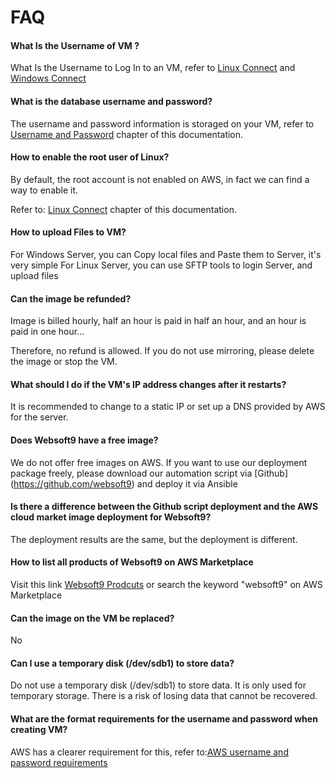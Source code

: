 # FAQ

#### What Is the Username of VM ?

What Is the Username to Log In to an VM, refer to [Linux Connect](/server-login.md) and [Windows Connect](/server-loginwin.md)

#### What is the database username and password?

The username and password information is storaged on your VM, refer to [Username and Password](/stack-accounts.md) chapter     of this documentation.

#### How to enable the root user of Linux?

By default, the root account is not enabled on AWS, in fact we can find a way to enable it.

Refer to: [Linux Connect](/server-login.md) chapter of this documentation.

#### How to upload Files to VM?

For Windows Server, you can Copy local files and Paste them to Server, it's very simple
For Linux Server, you can use SFTP tools to login Server, and upload files

#### Can the image be refunded?

Image is billed hourly, half an hour is paid in half an hour, and an hour is paid in one hour...

Therefore, no refund is allowed. If you do not use mirroring, please delete the image or stop the VM.

#### What should I do if the VM's IP address changes after it restarts?

It is recommended to change to a static IP or set up a DNS provided by AWS for the server.

#### Does Websoft9 have a free image?

We do not offer free images on AWS. If you want to use our deployment package freely, please download our automation script via [Github] (https://github.com/websoft9) and deploy it via Ansible

#### Is there a difference between the Github script deployment and the AWS cloud market image deployment for Websoft9?

The deployment results are the same, but the deployment is different.

#### How to list all products of Websoft9 on AWS Marketplace

Visit this link  [Websoft9 Prodcuts](https://AWSmarketplace.microsoft.com/en-us/marketplace/apps?page=1&search=websoft9)  or search the keyword "websoft9" on AWS Marketplace

#### Can the image on the VM be replaced?

No

#### Can I use a temporary disk (/dev/sdb1) to store data?

Do not use a temporary disk (/dev/sdb1) to store data. It is only used for temporary storage. There is a risk of losing data that cannot be recovered.

#### What are the format requirements for the username and password when creating VM?

AWS has a clearer requirement for this, refer to:[AWS username and password requirements](https://docs.microsoft.com/en-us/AWS/virtual-machines/linux/faq#what-are-the-username-requirements-when-creating-a-vm)